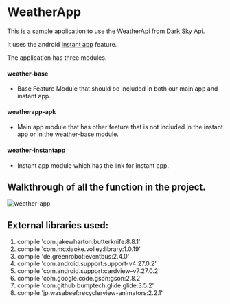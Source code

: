 # WeatherApp
This is a sample application to use the WeatherApi from [Dark Sky Api](https://darksky.net/dev).

It uses the android [Instant app](https://developer.android.com/topic/instant-apps/index.html) feature.

The application has three modules.
#### weather-base
  - Base Feature Module that should be included in both our main app and instant app.
#### weatherapp-apk
- Main app module that has other feature that is not included in the instant app or in the weather-base module.
#### weather-instantapp
- Instant app module which has the link for instant app.

## Walkthrough of all the function in the project.
![weather-app](https://github.com/biratrai/weatherApi/blob/master/images/weather.gif?raw=true)
## External libraries used:

1. compile 'com.jakewharton:butterknife:8.8.1'
2. compile 'com.mcxiaoke.volley:library:1.0.19'
3. compile 'de.greenrobot:eventbus:2.4.0'
4. compile 'com.android.support:support-v4:27.0.2'
5. compile 'com.android.support:cardview-v7:27.0.2'
6. compile 'com.google.code.gson:gson:2.8.2'
7. compile 'com.github.bumptech.glide:glide:3.5.2'
8. compile 'jp.wasabeef:recyclerview-animators:2.2.1'

